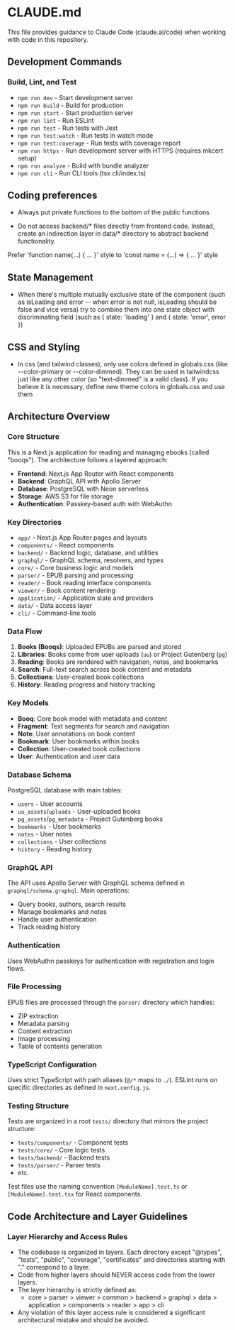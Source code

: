 # CLAUDE.md

This file provides guidance to Claude Code (claude.ai/code) when working with code in this repository.

## Development Commands

### Build, Lint, and Test
- `npm run dev` - Start development server
- `npm run build` - Build for production
- `npm run start` - Start production server
- `npm run lint` - Run ESLint
- `npm run test` - Run tests with Jest
- `npm run test:watch` - Run tests in watch mode
- `npm run test:coverage` - Run tests with coverage report
- `npm run https` - Run development server with HTTPS (requires mkcert setup)
- `npm run analyze` - Build with bundle analyzer
- `npm run cli` - Run CLI tools (tsx cli/index.ts)

## Coding preferences

- Always put private functions to the bottom of the public functions

- Do not access backend/* files directly from frontend code. Instead, create an indirection layer in data/* directory to abstract backend functionality.

Prefer 'function name(...) { ... }' style to 'const name = (...) => { ... }' style

## State Management

- When there's multiple mutually exclusive state of the component (such as isLoading and error -- when error is not null, isLoading should be false and vice versa) try to combine them into one state object with discriminating field (such as { state: 'loading' } and { state: 'error', error })

## CSS and Styling

- In css (and tailwind classes), only use colors defined in globals.css (like --color-primary or --color-dimmed). They can be used in tailwindcss just like any other color (so "text-dimmed" is a valid class). If you believe it is necessary, define new theme colors in globals.css and use them

## Architecture Overview

### Core Structure
This is a Next.js application for reading and managing ebooks (called "booqs"). The architecture follows a layered approach:

- **Frontend**: Next.js App Router with React components
- **Backend**: GraphQL API with Apollo Server
- **Database**: PostgreSQL with Neon serverless
- **Storage**: AWS S3 for file storage
- **Authentication**: Passkey-based auth with WebAuthn

### Key Directories
- `app/` - Next.js App Router pages and layouts
- `components/` - React components
- `backend/` - Backend logic, database, and utilities
- `graphql/` - GraphQL schema, resolvers, and types
- `core/` - Core business logic and models
- `parser/` - EPUB parsing and processing
- `reader/` - Book reading interface components
- `viewer/` - Book content rendering
- `application/` - Application state and providers
- `data/` - Data access layer
- `cli/` - Command-line tools

### Data Flow
1. **Books (Booqs)**: Uploaded EPUBs are parsed and stored
2. **Libraries**: Books come from user uploads (`uu`) or Project Gutenberg (`pg`)
3. **Reading**: Books are rendered with navigation, notes, and bookmarks
4. **Search**: Full-text search across book content and metadata
5. **Collections**: User-created book collections
6. **History**: Reading progress and history tracking

### Key Models
- **Booq**: Core book model with metadata and content
- **Fragment**: Text segments for search and navigation
- **Note**: User annotations on book content
- **Bookmark**: User bookmarks within books
- **Collection**: User-created book collections
- **User**: Authentication and user data

### Database Schema
PostgreSQL database with main tables:
- `users` - User accounts
- `uu_assets`/`uploads` - User-uploaded books
- `pg_assets`/`pg_metadata` - Project Gutenberg books
- `bookmarks` - User bookmarks
- `notes` - User notes
- `collections` - User collections
- `history` - Reading history

### GraphQL API
The API uses Apollo Server with GraphQL schema defined in `graphql/schema.graphql`. Main operations:
- Query books, authors, search results
- Manage bookmarks and notes
- Handle user authentication
- Track reading history

### Authentication
Uses WebAuthn passkeys for authentication with registration and login flows.

### File Processing
EPUB files are processed through the `parser/` directory which handles:
- ZIP extraction
- Metadata parsing
- Content extraction
- Image processing
- Table of contents generation

### TypeScript Configuration
Uses strict TypeScript with path aliases (`@/*` maps to `./`). ESLint runs on specific directories as defined in `next.config.js`.

### Testing Structure
Tests are organized in a root `tests/` directory that mirrors the project structure:
- `tests/components/` - Component tests
- `tests/core/` - Core logic tests  
- `tests/backend/` - Backend tests
- `tests/parser/` - Parser tests
- etc.

Test files use the naming convention `[ModuleName].test.ts` or `[ModuleName].test.tsx` for React components.

## Code Architecture and Layer Guidelines

### Layer Hierarchy and Access Rules
- The codebase is organized in layers. Each directory except "@types", "tests", "public", "coverage", "certificates" and directories starting with "." correspond to a layer.
- Code from higher layers should NEVER access code from the lower layers.
- The layer hierarchy is strictly defined as: 
  - core > parser > viewer > common > backend > graphql > data > application > components > reader > app > cli
- Any violation of this layer access rule is considered a significant architectural mistake and should be avoided.